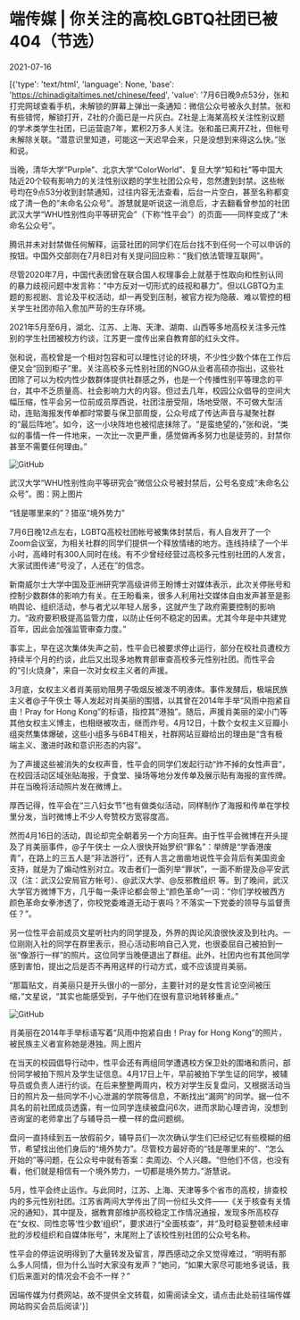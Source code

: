 # 端传媒 | 你关注的高校LGBTQ社团已被404（节选）

2021-07-16

[{'type': 'text/html', 'language': None, 'base': 'https://chinadigitaltimes.net/chinese/feed', 'value': '7月6日晚9点53分，张和打完网球查看手机，未解锁的屏幕上弹出一条通知：微信公众号被永久封禁。张和有些错愕，解锁打开，Z社的介面已是一片灰白。Z社是上海某高校关注性别议题的学术类学生社团，已运营逾7年，累积2万多人关注。张和虽已离开Z社，但帐号未解除关联。“潜意识里知道，可能这一天迟早会来，只是没想到来得这么快。”张和说。

当晚，清华大学“Purple”、北京大学“ColorWorld”、复旦大学“知和社”等中国大陆近20个较有影响力的关注性别议题的学生社团公众号，忽然遭到封禁。这些帐号均在9点53分收到封禁通知，过往内容无法查看，后台一片空白，甚至名称都变成了清一色的“未命名公众号”。游慧就是听说这一消息后，才去翻看曾参加的社团武汉大学“WHU性别性向平等研究会”（下称“性平会”）的页面——同样变成了“未命名公众号”。

腾讯并未对封禁做任何解释，运营社团的同学们在后台找不到任何一个可以申诉的按钮。中国外交部则在7月8日对有关提问回应称：“我们依法管理互联网”。

尽管2020年7月，中国代表团曾在联合国人权理事会上就基于性取向和性别认同的暴力歧视问题中发言称：“中方反对一切形式的歧视和暴力”。但以LGBTQ为主题的影视剧、言论及平权活动，却一再受到压制，被官方视为隐蔽、难以管控的相关学生社团亦陷入愈加严苛的生存环境。

2021年5月至6月，湖北、江苏、上海、天津、湖南、山西等多地高校关注多元性别的学生社团被校方约谈，江苏更一度传出来自教育部的红头文件。

张和说，高校曾是一个相对包容和可以理性讨论的环境，不少性少数个体在工作后便又会“回到柜子”里。关注高校多元性别社团的NGO从业者高硕亦指出，这些社团除了可以为校内性少数群体提供社群感之外，也是一个传播性别平等理念的平台，其中不乏质量高、社会影响力大的内容。但过去几年，校园公众倡导的空间大幅压缩，性平会另一位前成员厚西说，社团注册受阻，场地受限，不可做大型活动，连贴海报发传单都时常要与保卫部周旋，公众号成了传达声音与凝聚社群的“最后阵地”。如今，这一小块阵地也被彻底抹除了。“是蛮绝望的，”张和说，“类似的事情一件一件地来，一次比一次更严重，感觉做再多努力也是徒劳的，封禁你甚至不需要任何理由。”

![GitHub](https://d32kak7w9u5ewj.cloudfront.net/media/image/2021/07/543317a7992c4dbc88bf5c9c3cfcd564.jpg)

武汉大学“WHU性别性向平等研究会”微信公众号被封禁后，公号名变成“未命名公众号”。图：网上图片

“钱是哪里来的”？猎巫“境外势力”

7月6日晚12点左右，LGBTQ高校社团帐号被集体封禁后，有人自发开了一个Zoom会议室，为相关社群的同学们提供一个释放情绪的地方。连线持续了一个半小时，高峰时有300人同时在线。有不少曾经经营过高校多元性别社团的人发言，大家试图传递“号没了，人还在”的信念。

新南威尔士大学中国及亚洲研究学高级讲师王盼博士对媒体表示，此次关停账号和控制少数群体的影响力有关。在王盼看来，很多人利用社交媒体自由发声甚至是影响舆论、组织活动，参与者尤以年轻人居多，这就产生了政府需要控制的影响力。“政府要积极提高监管力度，以防止任何不稳定的因素。尤其今年是中共建党百年，因此会加强监管审查力度。”

事实上，早在这次集体失声之前，性平会已被要求停止运行，部分在校社员遭校方持续半个月的约谈，此后又出现多地教育部审查高校多元性别社团。而性平会的“引火烧身”，来自一次对女权主义者的声援。

3月底，女权主义者肖美丽劝阻男子吸烟反被泼不明液体。事件发酵后，极端民族主义者@子午侠士 等人发起对肖美丽的围猎，以其曾在2014年手举“风雨中抱紧自由！Pray for Hong Kong”的标语，指控其“港独”。随后，声援肖美丽的梁小门等其他女权主义博主，也相继被攻击，继而炸号。4月12日，十数个女权主义豆瓣小组突然集体爆破，这些小组多与6B4T相关，社群网站豆瓣给出的理由是“含有极端主义、激进时政和意识形态的内容”。

为了声援这些被消失的女权声音，性平会的同学们发起行动“炸不掉的女性声音”，在校园活动区域张贴海报，于食堂、操场等地分发传单及展示贴有海报的宣传牌。并在当晚将活动照片发在微博上。

厚西记得，性平会在“三八妇女节”也有做类似活动，同样制作了海报和传单在学校里分发，当时微博上不少人夸赞校方宽容度高。

然而4月16日的活动，舆论却完全朝着另一个方向狂奔。由于性平会微博在开头提及了肖美丽事件，@子午侠士 一众人很快开始罗织“罪名”：举牌是“学香港废青”，在路上的三五人是“非法游行”，还有人言之凿凿地说性平会背后有美国资金支持，就是为了煽动性别对立。攻击者们一面列举“罪状”，一面不断提及@平安武汉（注：武汉公安局官方帐号）、@武汉大学、@反邪教组织 等。到了晚间，武汉大学官方微博下方，几乎每一条评论都会带上“颜色革命”一词：“你们学校被西方颜色革命女拳渗透了，你校党委难道无动于衷吗？不落实一下党委的领导与监督责任？”。

另一位性平会前成员文星听社内的同学提及，外界的舆论风浪很快波及到社内。一位刚刚入社的同学在群里表示，担心活动影响自己入党，也很委屈自己被拍到一张“像游行一样”的照片。这位同学当晚便退出了群组。此外，社团内也有其他同学感到害怕，提出之后是否不再用这样的行动方式，或不应该提肖美丽。

“那篇贴文，肖美丽只是开头很小的一部分，主要针对的是女性言论空间被压缩，”文星说，“其实也能感受到，子午他们在很有意识地转移重点。”

![GitHub](https://d32kak7w9u5ewj.cloudfront.net/media/image/2021/04/159898be04724b5a80ccb9e639c4dddd.jpg)

肖美丽在2014年手举标语写着“风雨中抱紧自由！Pray for Hong Kong”的照片，被民族主义者宣称她是港独。网上图片

在当天的校园倡导行动中，性平会还有两组同学遭遇校方保卫处的围堵和质问，部份同学被拍下照片及学生证信息。4月17日上午，早前被拍下学生证的同学，被辅导员或负责人进行约谈。在后来整整两周内，校方对学生反复盘问，又根据活动当日的照片及一些同学不小心泄漏的学院等信息，不断找出“漏网”的同学。据一位不具名的前社团成员透露，有一位同学连续被盘问6次，进而求助心理咨询，没想到咨询室的老师拿出了与辅导员一模一样的盘问题纲。

盘问一直持续到五一放假前夕，辅导员们一次次确认学生们已经记忆有些模糊的细节，希望找出他们身后的“境外势力”。尽管校方最好奇的“钱是哪里来的”、“怎么开始的”等问题，在公众号中就有答案：卖周边、个人兴趣。“但他们不信，也没有看，他们就是相信有一个境外势力，一切都是境外势力。”游慧说。

5月，性平会终止运作。与此同时，江苏、上海、天津等多个省市的高校，排查校内的多元性别社团。江苏省两间大学传出了同一份红头文件——《关于核查有关情况的通知》，其中提及，据教育部维护高校稳定工作情况通报，发现多所高校存在“女权、同性恋等‘性少数’组织”，要求进行“全面核查”，并“及时稳妥整顿未经审批的涉校组织和自媒体账号”，末尾附上了该校性别社团的公众号名称。

性平会的停运说明得到了大量转发及留言，厚西感动之余又觉得难过，“明明有那么多人同情，但为什么当时大家没有发声？”她问，“如果大家尽可能地多说话，我们后来面对的情况会不会不一样？”

因端传媒为付费网站，故不提供全文转载，如需阅读全文，请点击此处前往端传媒网站购买会员后阅读'}]